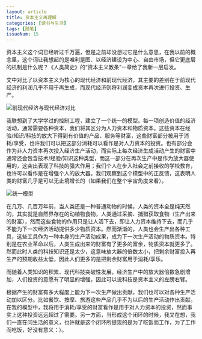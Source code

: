 ```yaml
---
layout: article
title: 资本主义再理解
categories: [读书与生活]
tags: [随笔]
issueNum: 15
---
```

资本主义这个词已经听过千万遍，但是之前却没想过它是什么意思，在我以前的概念里，这个词让我想起的是唯利是图、以经济建设为中心、自由市场，但它更底层的机制是什么呢？《人类简史》的“资本主义教条”一章给了我新一层启发。

文中对比了以资本主义为核心的现代经济和前现代经济，其主要的差别在于前现代经济的利润几乎不用于再生成，而现代经济则将利润变成资本再次进行投资、生产。

 ![前现代经济与现代经济对比]({{baseurl}}/images/20171202_reconsider_capitalism_1.png)

我联想到了大学学过的控制工程，建立了一个统一的模型。每一项创造价值的经济活动，通常需要各种资本，我们将其区分为人力资本和物质资本。这些资本在经验/知识/科技的放大下得到有价值的产品、服务等财富，这些财富部分被用于消耗/享受，也许我们可以把这部分消耗可以看作是对人力资本的投资。也有部分会作为非人力资本再次投入经济生产活动，而实际上每次经济生成活动产生的财富中通常还会包含技术/经验/知识这种类型，而这一部分在再次生产中是作为放大器使用的，这突出表现了科技的强大作用；我们个人在步入社会之前接收的学校教育，也许可以看作是在增强个人的放大器。我们观察到这个模型中的正反馈，这表明人类的财富几乎是可以无止境增长的（如果我们在整个宇宙角度来看）。
 
![统一模型]({{baseurl}}/images/20171202_reconsider_capitalism_2.png)

在几万、几百万年前，当人类还是一种普通动物的时候，人类的资本全是纯天然的，其实就是自然界存在的动植物食物，人类通过采摘、捕猎获取食物（生产出来的财富），然而这些食物的作用只是让人活下去，即让人力资本维持下去，而几乎不能为下一次经济活动提供多少物质资本。然而渐渐的，人类也会生产出各种工具，这些工具作为一种本身的生产活动成果，成为下一次生产活动的物质资本。特别是在农业革命以后，人类生成出来的财富有了更多的富余，物质资本就更多了。然而此时人类的科技知识还是太少，这意味放大器的倍数太小，把剩余财富投入再生产的预期收益太低，因此人们更多的是把剩余财富用于消耗/享乐。

而随着人类知识的积累、现代科技突破性发展，经济生产中的放大器倍数急剧增加，人们投资的意愿有了明显的增强，因此可以说科技是资本主义的左膀右臂。

根据产生的财富有多大程度上能为下一次生产做出贡献，我们也可以对各种生产活动加以区分。比如餐饮、按摩、旅游这些产品几乎不为以后的生产活动作出贡献。在我的模型中，我将用于消耗/享受的财富看作是用于对人力资本的投资，然而事实上这种投资远远超过了需要。另一方面，当形成这个闭环的时候，我又在想，我们一直在问生活的意义，也许就是这个闭环所提现的是为了吃饭而工作，为了工作而吃饭，好没有意义：）。
